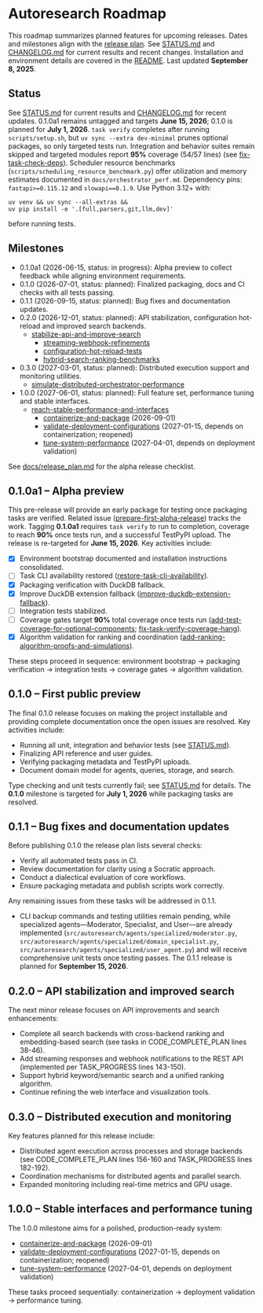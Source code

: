 # Autoresearch Roadmap

This roadmap summarizes planned features for upcoming releases.
Dates and milestones align with the [release plan](docs/release_plan.md).
See [STATUS.md](STATUS.md) and [CHANGELOG.md](CHANGELOG.md) for current results
and recent changes. Installation and environment details are covered in the
[README](README.md). Last updated **September 8, 2025**.

## Status

See [STATUS.md](STATUS.md) for current results and
[CHANGELOG.md](CHANGELOG.md) for recent updates. 0.1.0a1 remains untagged and
targets **June 15, 2026**; 0.1.0 is planned for **July 1, 2026**. `task verify`
completes after running `scripts/setup.sh`, but `uv sync --extra dev-minimal`
prunes optional packages, so only targeted tests run. Integration and behavior
suites remain skipped and targeted modules report **95%** coverage (54/57
lines) (see [fix-task-check-deps]). Scheduler resource benchmarks
(`scripts/scheduling_resource_benchmark.py`) offer utilization and memory
estimates documented in `docs/orchestrator_perf.md`. Dependency pins:
`fastapi>=0.115.12` and `slowapi==0.1.9`. Use Python 3.12+ with:

```
uv venv && uv sync --all-extras &&
uv pip install -e '.[full,parsers,git,llm,dev]'
```

before running tests.

## Milestones

- 0.1.0a1 (2026-06-15, status: in progress): Alpha preview to collect
  feedback while aligning environment requirements.
- 0.1.0 (2026-07-01, status: planned): Finalized packaging, docs and CI
  checks with all tests passing.
- 0.1.1 (2026-09-15, status: planned): Bug fixes and documentation updates.
- 0.2.0 (2026-12-01, status: planned): API stabilization, configuration
  hot-reload and improved search backends.
  - [stabilize-api-and-improve-search](
    issues/stabilize-api-and-improve-search.md)
    - [streaming-webhook-refinements](
      issues/archive/streaming-webhook-refinements.md)
    - [configuration-hot-reload-tests](
      issues/archive/configuration-hot-reload-tests.md)
    - [hybrid-search-ranking-benchmarks](
      issues/archive/hybrid-search-ranking-benchmarks.md)
- 0.3.0 (2027-03-01, status: planned): Distributed execution support and
  monitoring utilities.
  - [simulate-distributed-orchestrator-performance](
    issues/simulate-distributed-orchestrator-performance.md)
- 1.0.0 (2027-06-01, status: planned): Full feature set, performance tuning
  and stable interfaces.
  - [reach-stable-performance-and-interfaces](issues/reach-stable-performance-and-interfaces.md)
    - [containerize-and-package](issues/containerize-and-package.md) (2026-09-01)
    - [validate-deployment-configurations](issues/validate-deployment-configurations.md)
      (2027-01-15, depends on containerization; reopened)
    - [tune-system-performance](issues/archive/tune-system-performance.md)
      (2027-04-01, depends on deployment validation)

See [docs/release_plan.md](docs/release_plan.md#alpha-release-checklist)
for the alpha release checklist.

## 0.1.0a1 – Alpha preview

This pre-release will provide an early package for testing once packaging tasks
are verified. Related issue
([prepare-first-alpha-release](issues/archive/prepare-first-alpha-release.md)) tracks
the work. Tagging **0.1.0a1** requires `task verify` to run to completion,
coverage to reach **90%** once tests run, and a successful TestPyPI upload. The
release is re-targeted for **June 15, 2026**. Key activities include:

- [x] Environment bootstrap documented and installation instructions
  consolidated.
- [ ] Task CLI availability restored
  ([restore-task-cli-availability](issues/archive/restore-task-cli-availability.md)).
- [x] Packaging verification with DuckDB fallback.
- [x] Improve DuckDB extension fallback
  ([improve-duckdb-extension-fallback](issues/archive/improve-duckdb-extension-fallback.md)).
- [ ] Integration tests stabilized.
- [ ] Coverage gates target **90%** total coverage once tests run
  ([add-test-coverage-for-optional-components](
  issues/archive/add-test-coverage-for-optional-components.md);
  [fix-task-verify-coverage-hang](
  issues/archive/fix-task-verify-coverage-hang.md)).
- [x] Algorithm validation for ranking and coordination
  ([add-ranking-algorithm-proofs-and-simulations](
  issues/archive/add-ranking-algorithm-proofs-and-simulations.md)).

These steps proceed in sequence: environment bootstrap → packaging
verification → integration tests → coverage gates → algorithm validation.

[fix-task-check-deps]: issues/archive/fix-task-check-dependency-removal-and-extension-bootstrap.md

## 0.1.0 – First public preview

The final 0.1.0 release focuses on making the project installable and
providing complete documentation once the open issues are resolved. Key
activities include:

- Running all unit, integration and behavior tests (see [STATUS.md](STATUS.md)).
- Finalizing API reference and user guides.
- Verifying packaging metadata and TestPyPI uploads.
- Document domain model for agents, queries, storage, and search.

Type checking and unit tests currently fail; see [STATUS.md](STATUS.md) for
details. The **0.1.0** milestone is targeted for **July 1, 2026** while
packaging tasks are resolved.

## 0.1.1 – Bug fixes and documentation updates

Before publishing 0.1.0 the release plan lists several checks:

- Verify all automated tests pass in CI.
- Review documentation for clarity using a Socratic approach.
- Conduct a dialectical evaluation of core workflows.
- Ensure packaging metadata and publish scripts work correctly.

Any remaining issues from these tasks will be addressed in 0.1.1.

- CLI backup commands and testing utilities remain pending, while specialized
  agents—Moderator, Specialist, and User—are already implemented
  (`src/autoresearch/agents/specialized/moderator.py`,
  `src/autoresearch/agents/specialized/domain_specialist.py`,
  `src/autoresearch/agents/specialized/user_agent.py`) and will receive
  comprehensive unit tests once testing passes. The 0.1.1 release is planned for
  **September 15, 2026**.

## 0.2.0 – API stabilization and improved search

The next minor release focuses on API improvements and search enhancements:

- Complete all search backends with cross-backend ranking and
  embedding-based search (see tasks in CODE_COMPLETE_PLAN lines 38-46).
- Add streaming responses and webhook notifications to the REST API
  (implemented per TASK_PROGRESS lines 143-150).
- Support hybrid keyword/semantic search and a unified ranking algorithm.
- Continue refining the web interface and visualization tools.

## 0.3.0 – Distributed execution and monitoring

Key features planned for this release include:

- Distributed agent execution across processes and storage backends
  (see CODE_COMPLETE_PLAN lines 156-160 and TASK_PROGRESS lines 182-192).
- Coordination mechanisms for distributed agents and parallel search.
- Expanded monitoring including real-time metrics and GPU usage.

## 1.0.0 – Stable interfaces and performance tuning

The 1.0.0 milestone aims for a polished, production-ready system:

- [containerize-and-package](issues/containerize-and-package.md) (2026-09-01)
- [validate-deployment-configurations](issues/validate-deployment-configurations.md)
  (2027-01-15, depends on containerization; reopened)
- [tune-system-performance](issues/archive/tune-system-performance.md)
  (2027-04-01, depends on deployment validation)

These tasks proceed sequentially: containerization → deployment validation → performance tuning.

